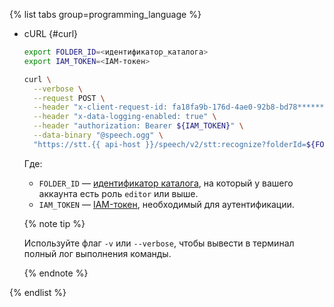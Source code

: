 {% list tabs group=programming_language %}

- cURL {#curl}

  ```bash
  export FOLDER_ID=<идентификатор_каталога>
  export IAM_TOKEN=<IAM-токен>

  curl \
    --verbose \
    --request POST \
    --header "x-client-request-id: fa18fa9b-176d-4ae0-92b8-bd78********" \
    --header "x-data-logging-enabled: true" \
    --header "authorization: Bearer ${IAM_TOKEN}" \
    --data-binary "@speech.ogg" \
    "https://stt.{{ api-host }}/speech/v2/stt:recognize?folderId=${FOLDER_ID}"
  ```

  Где:

  * `FOLDER_ID` — [идентификатор каталога](../../resource-manager/operations/folder/get-id.md), на который у вашего аккаунта есть роль `editor` или выше.
  * `IAM_TOKEN` — [IAM-токен](../../iam/operations/iam-token/create.md), необходимый для аутентификации.

  {% note tip %}

  Используйте флаг `-v` или `--verbose`, чтобы вывести в терминал полный лог выполнения команды.

  {% endnote %}

{% endlist %}